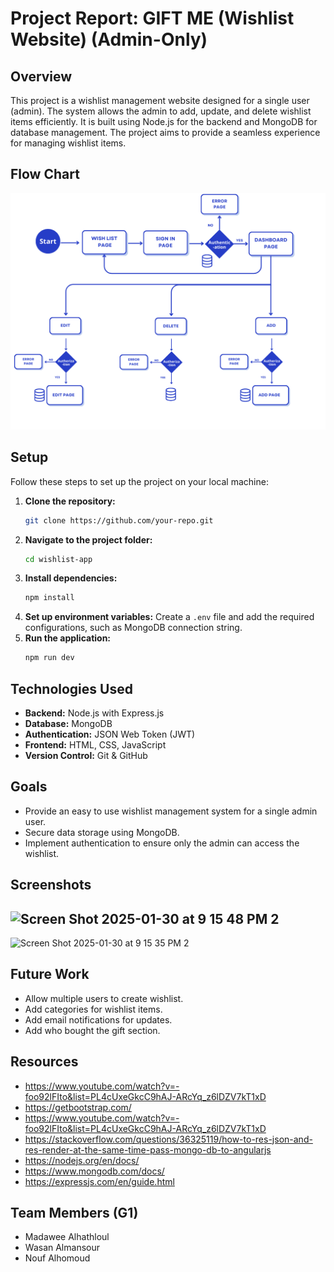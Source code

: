 # Project Report: GIFT ME (Wishlist Website) (Admin-Only)

## Overview
This project is a wishlist management website designed for a single user (admin). The system allows the admin to add, update, and delete wishlist items efficiently. It is built using Node.js for the backend and MongoDB for database management. The project aims to provide a seamless experience for managing wishlist items.

## Flow Chart
![Alt text](public/img/Flowchart_giftme.png)


## Setup
Follow these steps to set up the project on your local machine:

1. **Clone the repository:**
   ```bash
   git clone https://github.com/your-repo.git
   ```
2. **Navigate to the project folder:**
   ```bash
   cd wishlist-app
   ```
3. **Install dependencies:**
   ```bash
   npm install
   ```
4. **Set up environment variables:**
   Create a `.env` file and add the required configurations, such as MongoDB connection string.
5. **Run the application:**
   ```bash
   npm run dev
   ```

## Technologies Used
- **Backend:** Node.js with Express.js
- **Database:** MongoDB
- **Authentication:** JSON Web Token (JWT)
- **Frontend:** HTML, CSS, JavaScript 
- **Version Control:** Git & GitHub

## Goals
- Provide an easy to use wishlist management system for a single admin user.
- Secure data storage using MongoDB.
- Implement authentication to ensure only the admin can access the wishlist.

## Screenshots

![Screen Shot 2025-01-30 at 9 15 48 PM 2](https://github.com/user-attachments/assets/e4c0d2f5-6d0d-44bb-bdef-0919bc47d869)
-----------------------------------------------------------------------------------------------------------------------------
![Screen Shot 2025-01-30 at 9 15 35 PM 2](https://github.com/user-attachments/assets/94960b60-bc32-49e0-9bce-84d78dee2f61)

## Future Work
- Allow multiple users to create wishlist.
- Add categories for wishlist items.
- Add email notifications for updates.
- Add who bought the gift section.

## Resources
- https://www.youtube.com/watch?v=-foo92lFIto&list=PL4cUxeGkcC9hAJ-ARcYq_z6lDZV7kT1xD
- https://getbootstrap.com/
- https://www.youtube.com/watch?v=-foo92lFIto&list=PL4cUxeGkcC9hAJ-ARcYq_z6lDZV7kT1xD
- https://stackoverflow.com/questions/36325119/how-to-res-json-and-res-render-at-the-same-time-pass-mongo-db-to-angularjs
- https://nodejs.org/en/docs/
- https://www.mongodb.com/docs/
- https://expressjs.com/en/guide.html

## Team Members (G1)
- Madawee Alhathloul
- Wasan Almansour
- Nouf Alhomoud
